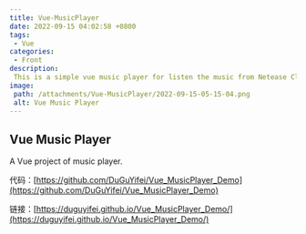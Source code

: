 ```yaml
---
title: Vue-MusicPlayer
date: 2022-09-15 04:02:58 +0800
tags:
 - Vue
categories:
 - Front
description:
 This is a simple vue music player for listen the music from Netease Cloud Music. The music source which get music from Netease is deployed in vercel.
image:
 path: /attachments/Vue-MusicPlayer/2022-09-15-05-15-04.png
 alt: Vue Music Player
---
```


## Vue Music Player

A Vue project of music player.

代码：[https://github.com/DuGuYifei/Vue_MusicPlayer_Demo](https://github.com/DuGuYifei/Vue_MusicPlayer_Demo)

链接：[https://duguyifei.github.io/Vue_MusicPlayer_Demo/](https://duguyifei.github.io/Vue_MusicPlayer_Demo/)